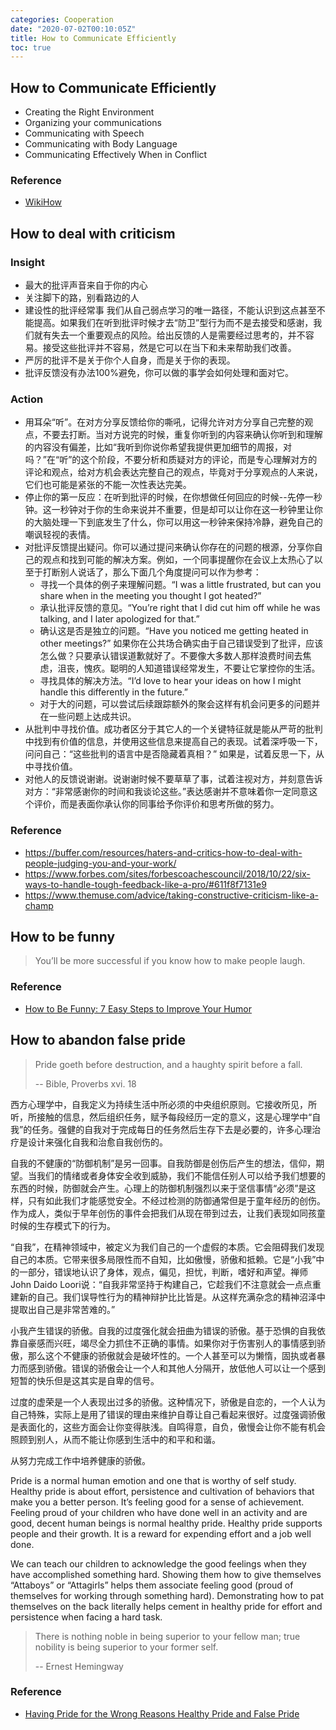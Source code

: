 ```yaml
---
categories: Cooperation
date: "2020-07-02T00:10:05Z"
title: How to Communicate Efficiently
toc: true
---
```


## How to Communicate Efficiently

* Creating the Right Environment
* Organizing your communications
* Communicating with Speech
* Communicating with Body Language
* Communicating Effectively When in Conflict

### Reference

* [WikiHow](https://www.wikihow.com/Communicate-Effectively)

## How to deal with criticism

### Insight

* 最大的批评声音来自于你的内心
* 关注脚下的路，别看路边的人
* 建设性的批评经常事 我们从自己弱点学习的唯一路径，不能认识到这点甚至不能提高。如果我们在听到批评时候才去“防卫”型行为而不是去接受和感谢，我们就有失去一个重要观点的风险。给出反馈的人是需要经过思考的，并不容易。接受这些批评并不容易，然是它可以在当下和未来帮助我们改善。
* 严厉的批评不是关于你个人自身，而是关于你的表现。
* 批评反馈没有办法100%避免，你可以做的事学会如何处理和面对它。

### Action

* 用耳朵“听”。在对方分享反馈给你的嘶吼，记得允许对方分享自己完整的观点，不要去打断。当对方说完的时候，重复你听到的内容来确认你听到和理解的内容没有偏差，比如“我听到你说你希望我提供更加细节的周报，对吗？”在“听”的这个阶段，不要分析和质疑对方的评论，而是专心理解对方的评论和观点，给对方机会表达完整自己的观点，毕竟对于分享观点的人来说，它们也可能是紧张的不能一次性表达完美。
* 停止你的第一反应：在听到批评的时候，在你想做任何回应的时候--先停一秒钟。这一秒钟对于你的生命来说并不重要，但是却可以让你在这一秒钟里让你的大脑处理一下到底发生了什么，你可以用这一秒钟来保持冷静，避免自己的嘲讽轻视的表情。
* 对批评反馈提出疑问。你可以通过提问来确认你存在的问题的根源，分享你自己的观点和找到可能的解决方案。例如，一个同事提醒你在会议上太热心了以至于打断别人说话了，那么下面几个角度提问可以作为参考：
  * 寻找一个具体的例子来理解问题。“I was a little frustrated, but can you share when in the meeting you thought I got heated?”
  * 承认批评反馈的意见。“You’re right that I did cut him off while he was talking, and I later apologized for that.”
  * 确认这是否是独立的问题。“Have you noticed me getting heated in other meetings?” 如果你在公共场合确实由于自己错误受到了批评，应该怎么做？只要承认错误道歉就好了。不要像大多数人那样浪费时间去焦虑，沮丧，愧疚。聪明的人知道错误经常发生，不要让它掌控你的生活。
  * 寻找具体的解决方法。“I’d love to hear your ideas on how I might handle this differently in the future.”
  * 对于大的问题，可以尝试后续跟踪额外的聚会这样有机会问更多的问题并在一些问题上达成共识。
* 从批判中寻找价值。成功者区分于其它人的一个关键特征就是能从严苛的批判中找到有价值的信息，并使用这些信息来提高自己的表现。试着深呼吸一下，问问自己：“这些批判的语言中是否隐藏着真相？” 如果是，试着反思一下，从中寻找价值。
* 对他人的反馈说谢谢。说谢谢时候不要草草了事，试着注视对方，并刻意告诉对方：“非常感谢你的时间和我谈论这些。”表达感谢并不意味着你一定同意这个评价，而是表面你承认你的同事给予你评价和思考所做的努力。

### Reference

* <https://buffer.com/resources/haters-and-critics-how-to-deal-with-people-judging-you-and-your-work/>
* <https://www.forbes.com/sites/forbescoachescouncil/2018/10/22/six-ways-to-handle-tough-feedback-like-a-pro/#611f8f7131e9>
* <https://www.themuse.com/advice/taking-constructive-criticism-like-a-champ>

## How to be funny

> You’ll be more successful if you know how to make people laugh.

### Reference

* [How to Be Funny: 7 Easy Steps to Improve Your Humor](https://www.scienceofpeople.com/how-to-be-funny/)

## How to abandon false pride

> Pride goeth before destruction, and a haughty spirit before a fall.
>
> -- Bible, Proverbs xvi. 18

西方心理学中，自我定义为持续生活中所必须的中央组织原则。它接收所见，所听，所接触的信息，然后组织任务，赋予每段经历一定的意义，这是心理学中“自我”的任务。强健的自我对于完成每日的任务然后生存下去是必要的，许多心理治疗是设计来强化自我和治愈自我创伤的。

自我的不健康的“防御机制”是另一回事。自我防御是创伤后产生的想法，信仰，期望。当我们的情绪或者身体安全收到威胁，我们不能信任别人可以给予我们想要的东西的时候，防御就会产生。心理上的防御机制强烈以来于坚信事情“必须”是这样，只有如此我们才能感觉安全。不经过检测的防御通常但是于童年经历的创伤。作为成人，类似于早年创伤的事件会把我们从现在带到过去，让我们表现如同孩童时候的生存模式下的行为。

“自我”，在精神领域中，被定义为我们自己的一个虚假的本质。它会阻碍我们发现自己的本质。它带来很多局限性而不自知，比如傲慢，骄傲和抵赖。它是“小我”中的一部分，错误地认识了身体，观点，偏见，担忧，判断，嗜好和声望。禅师John Daido Loori说：“自我非常坚持于构建自己，它趁我们不注意就会一点点重建新的自己。我们误导性行为的精神辩护比比皆是。从这样充满杂念的精神沼泽中提取出自己是非常苦难的。”

小我产生错误的骄傲。自我的过度强化就会扭曲为错误的骄傲。基于恐惧的自我依靠自豪感而兴旺，竭尽全力抓住不正确的事情。如果你对于伤害别人的事情感到骄傲，那么这个不健康的骄傲就会是破坏性的。一个人甚至可以为懒惰，固执或者暴力而感到骄傲。错误的骄傲会让一个人和其他人分隔开，放低他人可以让一个感到短暂的快乐但是这其实是自卑的信号。

过度的虚荣是一个人表现出过多的骄傲。这种情况下，骄傲是自恋的，一个人认为自己特殊，实际上是用了错误的理由来维护自尊让自己看起来很好。过度强调骄傲是表面化的，这些方面会让你变得肤浅。自鸣得意，自负，傲慢会让你不能有机会照顾到别人，从而不能让你感到生活中的和平和和谐。

从努力完成工作中培养健康的骄傲。

Pride is a normal human emotion and one that is worthy of self study. Healthy pride is about effort, persistence and cultivation of behaviors that make you a better person. It’s feeling good for a sense of achievement. Feeling proud of your children who have done well in an activity and are good, decent human beings is normal healthy pride. Healthy pride supports people and their growth. It is a reward for expending effort and a job well done.

We can teach our children to acknowledge the good feelings when they have accomplished something hard. Showing them how to give themselves “Attaboys” or “Attagirls” helps them associate feeling good (proud of themselves for working through something hard). Demonstrating how to pat themselves on the back literally helps cement in healthy pride for effort and persistence when facing a hard task.

> There is nothing noble in being superior to your fellow man; true nobility is being superior to your former self.
>
> -- Ernest Hemingway

### Reference

* [Having Pride for the Wrong Reasons Healthy Pride and False Pride](https://lynnenamka.com/narcissism/narcissism-articles/pride-wrong-reasons-healthy-pride-false-pride/)
